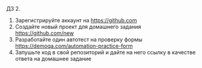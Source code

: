 ДЗ 2.
1. Зарегистрируйте аккаунт на https://github.com
2. Создайте новый проект для домашнего задания https://github.com/new
3. Разработайте один автотест на проверку формы https://demoqa.com/automation-practice-form
4. Запушьте код в свой репозиторий и дайте на него ссылку в качестве ответа на домашнее задание
